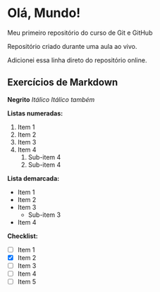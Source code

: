 # Olá, Mundo!
 Meu primeiro repositório do curso de Git e GitHub

Repositório criado durante uma aula ao vivo.

Adicionei essa linha direto do repositório online.

## Exercícios de Markdown
**Negrito**
*Itálico*
_Itálico também_

**Listas numeradas:**
1. Item 1
2. Item 2
1. Item 3
4. Item 4
   1. Sub-item 4
   1. Sub-item 4

**Lista demarcada:**
* Item 1
* Item 2
* Item 3
    * Sub-item 3
* Item 4

**Checklist:**
- [ ] Item 1
- [x] Item 2
- [ ] Item 3
- [ ] Item 4
- [ ] Item 5
